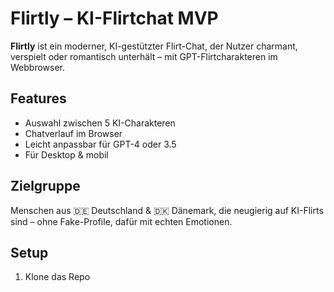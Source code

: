 # Flirtly – KI-Flirtchat MVP

**Flirtly** ist ein moderner, KI-gestützter Flirt-Chat, der Nutzer charmant, verspielt oder romantisch unterhält – mit GPT-Flirtcharakteren im Webbrowser.

## Features

- Auswahl zwischen 5 KI-Charakteren
- Chatverlauf im Browser
- Leicht anpassbar für GPT-4 oder 3.5
- Für Desktop & mobil

## Zielgruppe

Menschen aus 🇩🇪 Deutschland & 🇩🇰 Dänemark, die neugierig auf KI-Flirts sind – ohne Fake-Profile, dafür mit echten Emotionen.

## Setup

1. Klone das Repo  
   ```bash
